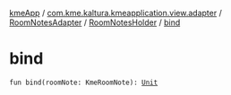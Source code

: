 [kmeApp](../../../index.md) / [com.kme.kaltura.kmeapplication.view.adapter](../../index.md) / [RoomNotesAdapter](../index.md) / [RoomNotesHolder](index.md) / [bind](./bind.md)

# bind

`fun bind(roomNote: KmeRoomNote): `[`Unit`](https://kotlinlang.org/api/latest/jvm/stdlib/kotlin/-unit/index.html)